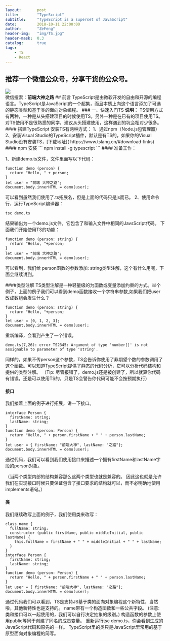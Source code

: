 ```yaml
---
layout:       post
title:        "TypeScript"
subtitle:     "TypeScript is a superset of JavaScript"
date:         2018-10-11 22:00:00
author:       "ZeFeng"
header-img:   "img/TS.jpg"
header-mask:  0.3
catalog:      true
tags:
    - TS
    - React
---
```

## 推荐一个微信公众号，分享干货的公众号。
<img src="https://00feng00.github.io/img/wx_public_channel.jpg">
<br />
微信搜索：<b>前端大神之路</b>
## 前言
 TypeScript是由微软开发的自由和开源的编程语言。TypeScript是JavaScript的一个超集，而且本质上向这个语言添加了可选的静态类型和基于类的面向对象编程。
### 一、快速入门TS
<b>说明：</b>
TS使用方式有两种，一种是从头搭建项目的时候使用TS，另外一种是在已有的项目使用TS。对TS使用不是很熟悉的同学，建议从头搭建使用，这样遇到的坑会相对少很多。
#### 搭建TypeScript
安装TS有两种方式： 1、通过npm（Node.js包管理器） 2、安装Visual Studio的TypeScript插件，默认是有TS的，如果你的Visual Studio没有安装TS，[下载地址]( 
https://www.tslang.cn/#download-links)
#### npm 安装
```
npm install -g typescript
```
#### 准备工作：

1、新建demo.ts文件，文件里面写以下代码：

```
function demo (person) {
  return "Hello, " + person;
}
let user = "前端 大神之路";
document.body.innerHTML = demo(user);
```
可以看到虽然我们使用了.ts拓展名，但是上面的代码只是js而已。
2、使用命令行，运行TypeScript编译器：
```
tsc demo.ts
```
结果输出为一个demo.js文件，它包含了和输入文件中相同的JavsScript代码。 
下面我们开始使用TS的功能：
```
function demo (person: string) {
  return "Hello, "+person;
}
let user = "前端 大神之路";
document.body.innerHTML = demo(user);
```
可以看到，我们给 person函数的参数添加: string类型注解，这个有什么用呢，下面会继续讲到。

####类型注解
TS类型注解是一种轻量级的为函数或变量添加约束的方式。举个例子，上面的例子我们可以看到demo函数接收一个字符串参数,如果我们把user 改成数组会发生什么？

```
function demo (person: string) {
  return "Hello, "+person;
}
let user = [0, 1, 2, 3];
document.body.innerHTML = demo(user);
```
重新编译，会看到产生了一个错误。
```
demo.ts(7,26): error TS2345: Argument of type 'number[]' is not assignable to parameter of type 'string'.
```
同样的，如果不传person这个参数，TS会告诉你使用了非期望个数的参数调用了这个函数。可以知道TypeScript提供了静态的代码分析，它可以分析代码结构和提供的类型注解。
（Tip: 尽管报错了，demo.js还是被创建了，所以就算你代码有错误，还是可以使用TS的，只是TS会警告你代码可能不会按预期执行）
#### 接口
我们接着上面的例子进行拓展，讲一下接口。
```
interface Person {
  firstName: string;  
  lastName: string;
}
function demo (person: Person) {
  return "Hello, " + person.firstName + " " + person.lastName;
}
let user = { firstName: "前端大神", lastName: "之路"};
document.body.innerHTML = demo(user);
```
通过代码，我们可以看到我们使用接口来描述一个拥有firstName和lastName字段的person对象。

（当两个类型内部的结构兼容那么这两个类型也就是兼容的。 因此这也就是允许我们在实现接口时候只要保证包含了接口要求的结构就可以，而不必明确地使用 implements语句。）

#### 类
我们继续改写上面的例子，我们使用类来改写：
```
class name { 
  fullName: string;
  constructor (public firstName, public middleInitial, public  lastName) {
    this.fullName = firstName + " " + middleInitial + " " + lastName;  
  }
}
interface Person {
  firstName: string;  
  lastName: string;
}
function demo (person: Person) {
  return "Hello, " + person.firstName + " " + person.lastName;
}
let user = { firstName: "前端大神", lastName: "之路"};
document.body.innerHTML = demo(user);
```
 通过代码我们可以看到，TS是支持JS基于类的面向对象编程这个新特性，当然啦，其他新特性也是支持的。
 name带有一个构造函数和一些公共字段。 (注意: 类和接口可以一起使用的，我们可以自行决定抽象的级别。)
  构造函数的参数上使用public等同于创建了同名的成员变量。
  重新运行tsc demo.ts，你会看到生成的JavaScript代码和原先的一样。 TypeScript里的类只是JavaScript里常用的基于原型面向对象编程的简写。







